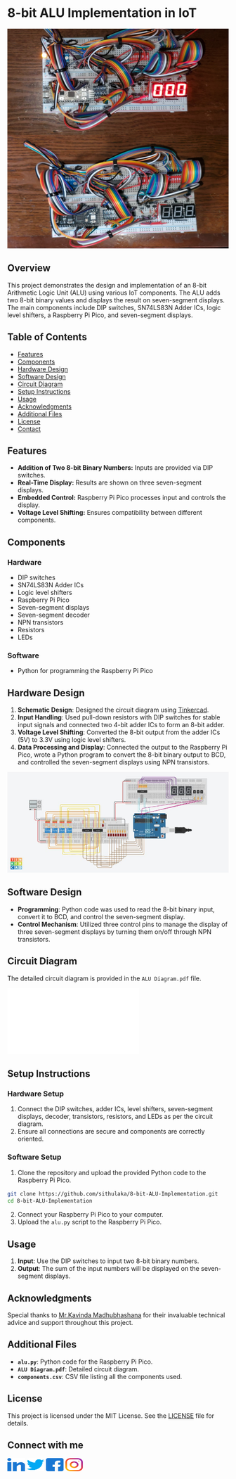 # 8-bit ALU Implementation in IoT

<img src="Image/Alu.png" alt="8-bit ALU" width="700" height="500">

## Overview
This project demonstrates the design and implementation of an 8-bit Arithmetic Logic Unit (ALU) using various IoT components. The ALU adds two 8-bit binary values and displays the result on seven-segment displays. The main components include DIP switches, SN74LS83N Adder ICs, logic level shifters, a Raspberry Pi Pico, and seven-segment displays.

## Table of Contents
- [Features](#features)
- [Components](#components)
- [Hardware Design](#hardware-design)
- [Software Design](#software-design)
- [Circuit Diagram](#circuit-diagram)
- [Setup Instructions](#setup-instructions)
- [Usage](#usage)
- [Acknowledgments](#acknowledgments)
- [Additional Files](#additional-files)
- [License](#license)
- [Contact](#connect-with-me)

## Features
- **Addition of Two 8-bit Binary Numbers:** Inputs are provided via DIP switches.
- **Real-Time Display:** Results are shown on three seven-segment displays.
- **Embedded Control:** Raspberry Pi Pico processes input and controls the display.
- **Voltage Level Shifting:** Ensures compatibility between different components.

## Components
### Hardware
- DIP switches
- SN74LS83N Adder ICs
- Logic level shifters
- Raspberry Pi Pico
- Seven-segment displays
- Seven-segment decoder
- NPN transistors
- Resistors
- LEDs

### Software
- Python for programming the Raspberry Pi Pico

## Hardware Design
1. **Schematic Design**: Designed the circuit diagram using [Tinkercad](https://www.tinkercad.com/things/0uAzScpMNXA).
2. **Input Handling**: Used pull-down resistors with DIP switches for stable input signals and connected two 4-bit adder ICs to form an 8-bit adder.
3. **Voltage Level Shifting**: Converted the 8-bit output from the adder ICs (5V) to 3.3V using logic level shifters.
4. **Data Processing and Display**: Connected the output to the Raspberry Pi Pico, wrote a Python program to convert the 8-bit binary output to BCD, and controlled the seven-segment displays using NPN transistors.

![Tinkercad Design](Image/Tinkercard.png)

## Software Design
- **Programming**: Python code was used to read the 8-bit binary input, convert it to BCD, and control the seven-segment display.
- **Control Mechanism**: Utilized three control pins to manage the display of three seven-segment displays by turning them on/off through NPN transistors.

## Circuit Diagram
The detailed circuit diagram is provided in the `ALU Diagram.pdf` file.

![Circuit Diagram](Documents/ALU%20Diagram.pdf)

## Setup Instructions
### Hardware Setup
1. Connect the DIP switches, adder ICs, level shifters, seven-segment displays, decoder, transistors, resistors, and LEDs as per the circuit diagram.
2. Ensure all connections are secure and components are correctly oriented.

### Software Setup
1. Clone the repository and upload the provided Python code to the Raspberry Pi Pico.

```bash
git clone https://github.com/sithulaka/8-bit-ALU-Implementation.git
cd 8-bit-ALU-Implementation
```

2. Connect your Raspberry Pi Pico to your computer.
3. Upload the `alu.py` script to the Raspberry Pi Pico.

## Usage
1. **Input**: Use the DIP switches to input two 8-bit binary numbers.
2. **Output**: The sum of the input numbers will be displayed on the seven-segment displays.

## Acknowledgments
Special thanks to [Mr.Kavinda Madhubhashana](https://www.linkedin.com/in/kavinda-madhubhashana-8852b5234/) for their invaluable technical advice and support throughout this project.

## Additional Files
- **`alu.py`**: Python code for the Raspberry Pi Pico.
- **`ALU Diagram.pdf`**: Detailed circuit diagram.
- **`components.csv`**: CSV file listing all the components used.

## License
This project is licensed under the MIT License. See the [LICENSE](LICENSE) file for details.

## Connect with me
<p align="left">
<a href="https://linkedin.com/in/sithulaka" target="blank"><img align="center" src="https://github.com/sithulaka/sithulaka/blob/main/image/icon/linked-in-alt.svg" alt="sithulaka" height="30" width="40" /></a>
<a href="https://twitter.com/sithulaka" target="blank"><img align="center" src="https://github.com/sithulaka/sithulaka/blob/main/image/icon/twitter.svg" alt="sithulaka" height="30" width="40" /></a>
<a href="https://fb.com/senithu.sithulaka.7" target="blank"><img align="center" src="https://github.com/sithulaka/sithulaka/blob/main/image/icon/facebook.svg" alt="sithulaka" height="30" width="40" /></a>
<a href="https://instagram.com/_sithulaka_" target="blank"><img align="center" src="https://github.com/sithulaka/sithulaka/blob/main/image/icon/instagram.svg" alt="sithulaka" height="30" width="40" /></a>
<!-- <a href="https://discord.gg/ugdvth5b6H" target="blank"><img align="center" src="https://github.com/sithulaka/sithulaka/blob/main/image/icon/discord.svg" alt="sithulaka" height="30" width="40" /></a> -->
</p><br>

